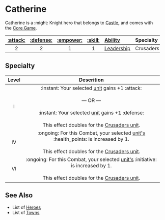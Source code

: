 # Catherine

Catherine is a :might: Knight hero that belongs to [Castle](../towns/castle.md), and comes with the [Core Game](../content.md).

| [:attack:](../statistics/attack.md) | [:defense:](../statistics/defense.md) | [:empower:](../statistics/power.md) | [:skill:](../statistics/knowledge.md) | [Ability](../abilities.md) | Specialty |
| :---: | :---: | :---: | :---: | :--- | :--- |
| 2 | 2 | 1 | 1 | [Leadership](../abilities/leadership.md) | Crusaders |


## Specialty

| Level | Descrition |
| :---: | :---: |
| Ⅰ | :instant: Your selected [unit](../units.md) gains +1 :attack:<br><br>— OR —<br><br>:instant: Your selected [unit](../units.md) gains +1 :defense:<br><br>This effect doubles for the [Crusaders unit](../units/crusaders.md). |
| Ⅳ | :ongoing: For this Combat, your selected [unit's](../units.md) :health_points: is increased by 1.<br><br>This effect doubles for the [Crusaders unit](../units/crusaders.md). |
| Ⅵ | :ongoing: For this Combat, your selected [unit's](../units.md) :initiative: is increased by 1.<br><br>This effect doubles for the [Crusaders unit](../units/crusaders.md). |


## See Also

- List of [Heroes](../heroes.md)
- List of [Towns](../towns.md)